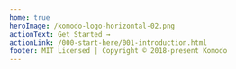 ```yaml
---
home: true
heroImage: /komodo-logo-horizontal-02.png
actionText: Get Started →
actionLink: /000-start-here/001-introduction.html
footer: MIT Licensed | Copyright © 2018-present Komodo
---
```

